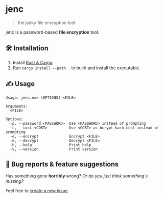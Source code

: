 # jenc
> the janky file encryption tool

jenc is a password-based **file encryption** tool.

## :hammer_and_wrench: Installation
1. Install [Rust & Cargo](https://doc.rust-lang.org/cargo/getting-started/installation.html).
2. Run `cargo install --path .` to build and install the executable.

## :writing_hand: Usage
```
Usage: jenc.exe [OPTIONS] <FILE>

Arguments:
  <FILE>

Options:
  -p, --password <PASSWORD>  Use <PASSWORD> instead of prompting
  -c, --cost <COST>          Use <COST> as bcrypt hash cost instead of prompting
  -e, --encrypt              Encrypt <FILE>
  -d, --decrypt              Decrypt <FILE>
  -h, --help                 Print help
  -V, --version              Print version
```

## :bug: Bug reports & feature suggestions
Has something gone **horribly** wrong? *Or do you just think something's missing?*

Feel free to [create a new issue](https://github.com/jack-avery/jenc/issues).
